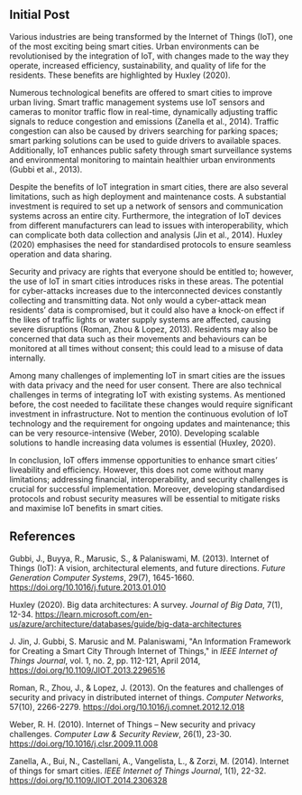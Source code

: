 ## Initial Post

Various industries are being transformed by the Internet of Things (IoT), one of the most exciting being smart cities. Urban environments can be revolutionised by the integration of IoT, with changes made to the way they operate, increased efficiency, sustainability, and quality of life for the residents. These benefits are highlighted by Huxley (2020).

Numerous technological benefits are offered to smart cities to improve urban living. Smart traffic management systems use IoT sensors and cameras to monitor traffic flow in real-time, dynamically adjusting traffic signals to reduce congestion and emissions (Zanella et al., 2014). Traffic congestion can also be caused by drivers searching for parking spaces; smart parking solutions can be used to guide drivers to available spaces. Additionally, IoT enhances public safety through smart surveillance systems and environmental monitoring to maintain healthier urban environments (Gubbi et al., 2013).

Despite the benefits of IoT integration in smart cities, there are also several limitations, such as high deployment and maintenance costs. A substantial investment is required to set up a network of sensors and communication systems across an entire city. Furthermore, the integration of IoT devices from different manufacturers can lead to issues with interoperability, which can complicate both data collection and analysis (Jin et al., 2014). Huxley (2020) emphasises the need for standardised protocols to ensure seamless operation and data sharing.

Security and privacy are rights that everyone should be entitled to; however, the use of IoT in smart cities introduces risks in these areas. The potential for cyber-attacks increases due to the interconnected devices constantly collecting and transmitting data. Not only would a cyber-attack mean residents’ data is compromised, but it could also have a knock-on effect if the likes of traffic lights or water supply systems are affected, causing severe disruptions (Roman, Zhou & Lopez, 2013). Residents may also be concerned that data such as their movements and behaviours can be monitored at all times without consent; this could lead to a misuse of data internally.

Among many challenges of implementing IoT in smart cities are the issues with data privacy and the need for user consent. There are also technical challenges in terms of integrating IoT with existing systems. As mentioned before, the cost needed to facilitate these changes would require significant investment in infrastructure. Not to mention the continuous evolution of IoT technology and the requirement for ongoing updates and maintenance; this can be very resource-intensive (Weber, 2010). Developing scalable solutions to handle increasing data volumes is essential (Huxley, 2020).

In conclusion, IoT offers immense opportunities to enhance smart cities’ liveability and efficiency. However, this does not come without many limitations; addressing financial, interoperability, and security challenges is crucial for successful implementation. Moreover, developing standardised protocols and robust security measures will be essential to mitigate risks and maximise IoT benefits in smart cities.

## References

Gubbi, J., Buyya, R., Marusic, S., & Palaniswami, M. (2013). Internet of Things (IoT): A vision, architectural elements, and future directions. *Future Generation Computer Systems*, 29(7), 1645-1660. https://doi.org/10.1016/j.future.2013.01.010

Huxley (2020). Big data architectures: A survey. *Journal of Big Data*, 7(1), 12-34. https://learn.microsoft.com/en-us/azure/architecture/databases/guide/big-data-architectures

J. Jin, J. Gubbi, S. Marusic and M. Palaniswami, "An Information Framework for Creating a Smart City Through Internet of Things," in *IEEE Internet of Things Journal*, vol. 1, no. 2, pp. 112-121, April 2014, https://doi.org/10.1109/JIOT.2013.2296516

Roman, R., Zhou, J., & Lopez, J. (2013). On the features and challenges of security and privacy in distributed internet of things. *Computer Networks*, 57(10), 2266-2279. https://doi.org/10.1016/j.comnet.2012.12.018

Weber, R. H. (2010). Internet of Things – New security and privacy challenges. *Computer Law & Security Review*, 26(1), 23-30. https://doi.org/10.1016/j.clsr.2009.11.008

Zanella, A., Bui, N., Castellani, A., Vangelista, L., & Zorzi, M. (2014). Internet of things for smart cities. *IEEE Internet of Things Journal*, 1(1), 22-32. https://doi.org/10.1109/JIOT.2014.2306328
